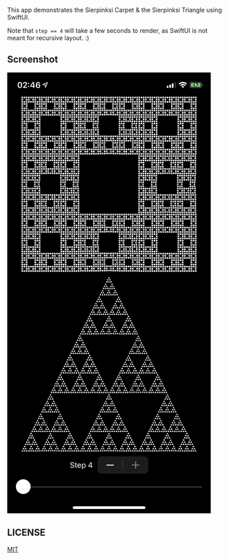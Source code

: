 This app demonstrates the Sierpinksi Carpet & the Sierpinksi Triangle using
SwiftUI.

Note that `step == 4` will take a few seconds to render, as SwiftUI is not
meant for recursive layout. :)

## Screenshot
![screenshot](screenshot.PNG)

## LICENSE
[MIT](LICENSE)
